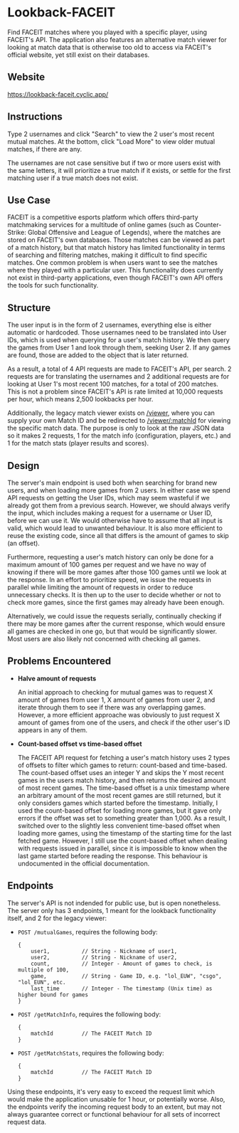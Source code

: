# Lookback-FACEIT
Find FACEIT matches where you played with a specific player, using FACEIT's API. The application also features an alternative match viewer for looking at match data that is otherwise too old to access via FACEIT's official website, yet still exist on their databases. 

## Website

https://lookback-faceit.cyclic.app/

## Instructions

Type 2 usernames and click "Search" to view the 2 user's most recent mutual matches. At the bottom, click "Load More" to view older mutual matches, if there are any.

The usernames are not case sensitive but if two or more users exist with the same letters, it will prioritize a true match if it exists, or settle for the first matching user if a true match does not exist.

## Use Case

FACEIT is a competitive esports platform which offers third-party matchmaking services for a multitude of online games (such as Counter-Strike: Global Offensive and League of Legends), where the matches are stored on FACEIT's own databases. Those matches can be viewed as part of a match history, but that match history has limited functionality in terms of searching and filtering matches, making it difficult to find specific matches. One common problem is when users want to see the matches where they played with a particular user. This functionality does currently not exist in third-party applications, even though FACEIT's own API offers the tools for such functionality.

## Structure

The user input is in the form of 2 usernames, everything else is either automatic or hardcoded. Those usernames need to be translated into User IDs, which is used when querying for a user's match history. We then query the games from User 1 and look through them, seeking User 2. If any games are found, those are added to the object that is later returned.

As a result, a total of 4 API requests are made to FACEIT's API, per search. 2 requests are for translating the usernames and 2 additional requests are for looking at User 1's most recent 100 matches, for a total of 200 matches. This is not a problem since FACEIT's API is rate limited at 10,000 requests per hour, which means 2,500 lookbacks per hour.

Additionally, the legacy match viewer exists on [/viewer](https://lookback-faceit.cyclic.app/viewer), where you can supply your own Match ID and be redirected to [/viewer/:matchId](https://lookback-faceit.cyclic.app/viewer/1-8a09ccdb-cbc1-43d1-a14c-60e010ad0397) for viewing the specific match data. The purpose is only to look at the raw JSON data so it makes 2 requests, 1 for the match info (configuration, players, etc.) and 1 for the match stats (player results and scores).

## Design

The server's main endpoint is used both when searching for brand new users, and when loading more games from 2 users. In either case we spend API requests on getting the User IDs, which may seem wasteful if we already got them from a previous search. However, we should always verify the input, which includes making a request for a username or User ID, before we can use it. We would otherwise have to assume that all input is valid, which would lead to unwanted behaviour. It is also more efficient to reuse the existing code, since all that differs is the amount of games to skip (an offset).

Furthermore, requesting a user's match history can only be done for a maximum amount of 100 games per request and we have no way of knowing if there will be more games after those 100 games until we look at the response. In an effort to prioritize speed, we issue the requests in parallel while limiting the amount of requests in order to reduce unnecessary checks. It is then up to the user to decide whether or not to check more games, since the first games may already have been enough.

Alternatively, we could issue the requests serially, continually checking if there may be more games after the current response, which would ensure all games are checked in one go, but that would be significantly slower. Most users are also likely not concerned with checking all games.

## Problems Encountered

* **Halve amount of requests**

    An initial approach to checking for mutual games was to request X amount of games from user 1, X amount of games from user 2, and iterate through them to see if there was any overlapping games. However, a more efficient approache was obviously to just request X amount of games from one of the users, and check if the other user's ID appears in any of them.

* **Count-based offset vs time-based offset**

    The FACEIT API request for fetching a user's match history uses 2 types of offsets to filter which games to return: count-based and time-based. The count-based offset uses an integer Y and skips the Y most recent games in the users match history, and then returns the desired amount of most recent games. The time-based offset is a unix timestamp where an arbitrary amount of the most recent games are still returned, but it only considers games which started before the timestamp. Initially, I used the count-based offset for loading more games, but it gave only errors if the offset was set to something greater than 1,000. As a result, I switched over to the slightly less convenient time-based offset when loading more games, using the timestamp of the starting time for the last fetched game. However, I still use the count-based offset when dealing with requests issued in parallel, since it is impossible to know when the last game started before reading the response. This behaviour is undocumented in the official documentation.

## Endpoints

The server's API is not indended for public use, but is open nonetheless. The server only has 3 endpoints, 1 meant for the lookback functionality itself, and 2 for the legacy viewer:

*   `POST /mutualGames`, requires the following body:
    
    ```
    {
        user1,          // String - Nickname of user1,
        user2,          // String - Nickname of user2,
        count,          // Integer - Amount of games to check, is multiple of 100,
        game,           // String - Game ID, e.g. "lol_EUW", "csgo", "lol_EUN", etc.
        last_time       // Integer - The timestamp (Unix time) as higher bound for games
    }
    ```

*   `POST /getMatchInfo`, requires the following body:
    
    ```
    {
        matchId         // The FACEIT Match ID
    }
    ```

*   `POST /getMatchStats`, requires the following body:
    
    ```
    {
        matchId         // The FACEIT Match ID
    }
    ```

Using these endpoints, it's very easy to exceed the request limit which would make the application unusable for 1 hour, or potentially worse. Also, the endpoints verify the incoming request body to an extent, but may not always guarantee correct or functional behaviour for all sets of incorrect request data.
